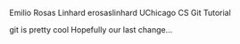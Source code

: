 Emilio Rosas Linhard erosaslinhard
UChicago CS Git Tutorial

git is pretty cool
Hopefully our last change...
